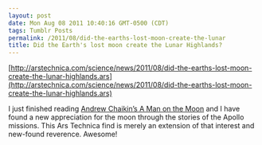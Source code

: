 ```yaml
---
layout: post
date: Mon Aug 08 2011 10:40:16 GMT-0500 (CDT)
tags: Tumblr Posts
permalink: /2011/08/did-the-earths-lost-moon-create-the-lunar
title: Did the Earth's lost moon create the Lunar Highlands?
---
```


[http://arstechnica.com/science/news/2011/08/did-the-earths-lost-moon-create-the-lunar-highlands.ars](http://arstechnica.com/science/news/2011/08/did-the-earths-lost-moon-create-the-lunar-highlands.ars)

I just finished reading [Andrew Chaikin’s A Man on the Moon](http://www.amazon.com/Man-Moon-Voyages-Apollo-Astronauts/dp/014311235X/ref=ntt_at_ep_dpt_1 "A Man on the Moon: The Voyages of the Apollo Astronauts") and I have found a new appreciation for the moon through the stories of the Apollo missions. This Ars Technica find is merely an extension of that interest and new-found reverence. Awesome!

